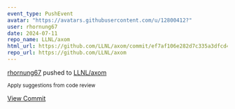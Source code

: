 ```yaml
---
event_type: PushEvent
avatar: "https://avatars.githubusercontent.com/u/12800412?"
user: rhornung67
date: 2024-07-11
repo_name: LLNL/axom
html_url: https://github.com/LLNL/axom/commit/ef7af106e282d7c335a3dfcd435ca672fcaaeb95
repo_url: https://github.com/LLNL/axom
---
```


<a href='https://github.com/rhornung67' target='_blank'>rhornung67</a> pushed to <a href='https://github.com/LLNL/axom' target='_blank'>LLNL/axom</a>

<small>Apply suggestions from code review</small>

<a href='https://github.com/LLNL/axom/commit/ef7af106e282d7c335a3dfcd435ca672fcaaeb95' target='_blank'>View Commit</a>